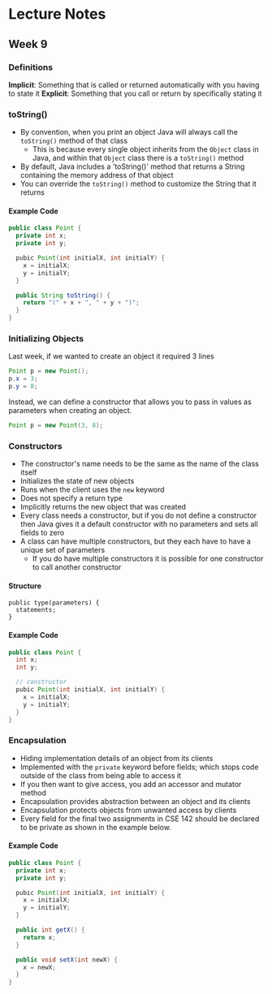 # Lecture Notes
## Week 9

### Definitions
__Implicit__: Something that is called or returned automatically with you having to state it
__Explicit__: Something that you call or return by specifically stating it

### toString()
* By convention, when you print an object Java will always call the `toString()` method of that class
  * This is because every single object inherits from the `Object` class in Java, and within that `Object` class there is a `toString()` method
* By default, Java includes a 'toString()' method that returns a String containing the memory address of that object
* You can override the `toString()` method to customize the String that it returns

#### Example Code

```java
public class Point {
  private int x;
  private int y;

  pubic Point(int initialX, int initialY) {
    x = initialX;
    y = initialY;
  }

  public String toString() {
    return "(" + x + ", " + y + ")";
  }
}
```

### Initializing Objects

Last week, if we wanted to create an object it required 3 lines
  
  ```java
  Point p = new Point();
  p.x = 3;
  p.y = 8;
  ```

Instead, we can define a constructor that allows you to pass in values as parameters when creating an object.

  ```java
  Point p = new Point(3, 8);
  ```

### Constructors
* The constructor's name needs to be the same as the name of the class itself
* Initializes the state of new objects
* Runs when the client uses the `new` keyword
* Does not specify a return type
* Implicitly returns the new object that was created
* Every class needs a constructor, but if you do not define a constructor then Java gives it a default constructor with no parameters and sets all fields to zero
* A class can have multiple constructors, but they each have to have a unique set of parameters
  * If you do have multiple constructors it is possible for one constructor to call another constructor

#### Structure

```
public type(parameters) {
  statements;
}
```

#### Example Code

```java
public class Point {
  int x;
  int y;

  // constructor
  pubic Point(int initialX, int initialY) {
    x = initialX;
    y = initialY;
  }
}
```

### Encapsulation
* Hiding implementation details of an object from its clients
* Implemented with the `private` keyword before fields; which stops code outside of the class from being able to access it
* If you then want to give access, you add an accessor and mutator method
* Encapsulation provides abstraction between an object and its clients
* Encapsulation protects objects from unwanted access by clients
* Every field for the final two assignments in CSE 142 should be declared to be private as shown in the example below.

#### Example Code

```java
public class Point {
  private int x;
  private int y;

  pubic Point(int initialX, int initialY) {
    x = initialX;
    y = initialY;
  }

  public int getX() {
    return x;
  }

  public void setX(int newX) {
    x = newX;
  }
}
```